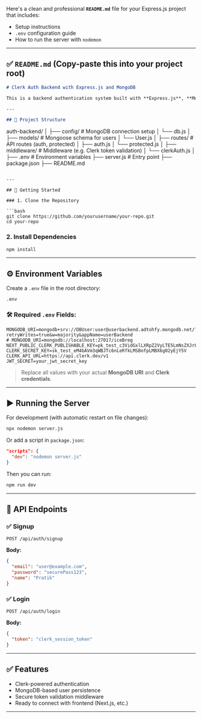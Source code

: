 Here's a clean and professional **`README.md`** file for your Express.js project that includes:

* Setup instructions
* `.env` configuration guide
* How to run the server with `nodemon`

---

## ✅ `README.md` (Copy-paste this into your project root)

```md
# Clerk Auth Backend with Express.js and MongoDB

This is a backend authentication system built with **Express.js**, **MongoDB**, and **Clerk API**. It supports signup and login functionality, with secure session validation through Clerk.

---

## 📁 Project Structure

```

auth-backend/
│
├── config/           # MongoDB connection setup
│   └── db.js
│
├── models/           # Mongoose schema for users
│   └── User.js
│
├── routes/           # API routes (auth, protected)
│   ├── auth.js
│   └── protected.js
│
├── middleware/       # Middleware (e.g. Clerk token validation)
│   └── clerkAuth.js
│
├── .env              # Environment variables
├── server.js         # Entry point
├── package.json
├── README.md

````

---

## 🚀 Getting Started

### 1. Clone the Repository

```bash
git clone https://github.com/yourusername/your-repo.git
cd your-repo
````

### 2. Install Dependencies

```bash
npm install
```

---

## ⚙️ Environment Variables

Create a `.env` file in the root directory:

```
.env
```

### 🛠️ Required `.env` Fields:

```env
MONGODB_URI=mongodb+srv://DBUser:user@userbackend.adtohfy.mongodb.net/?retryWrites=true&w=majority&appName=userBackend
# MONGODB_URI=mongodb://localhost:27017/iceBreg
NEXT_PUBLIC_CLERK_PUBLISHABLE_KEY=pk_test_c3VidGxlLXRpZ2VyLTE5LmNsZXJrLmFjY291bnRzLmRldiQ
CLERK_SECRET_KEY=sk_test_eM4bAVm3qWBJTc6nLeRfkLMSBnfpLMBX6g02yEjY5V
CLERK_API_URL=https://api.clerk.dev/v1
JWT_SECRET=your_jwt_secret_key
```

> Replace all values with your actual **MongoDB URI** and **Clerk credentials**.

---

## ▶️ Running the Server

For development (with automatic restart on file changes):

```bash
npx nodemon server.js
```

Or add a script in `package.json`:

```json
"scripts": {
  "dev": "nodemon server.js"
}
```

Then you can run:

```bash
npm run dev
```

---

## 📮 API Endpoints

### ✅ Signup

```
POST /api/auth/signup
```

**Body:**

```json
{
  "email": "user@example.com",
  "password": "securePass123",
  "name": "Pratik"
}
```

### ✅ Login

```
POST /api/auth/login
```

**Body:**

```json
{
  "token": "clerk_session_token"
}
```

---

## ✅ Features

* Clerk-powered authentication
* MongoDB-based user persistence
* Secure token validation middleware
* Ready to connect with frontend (Next.js, etc.)

---


